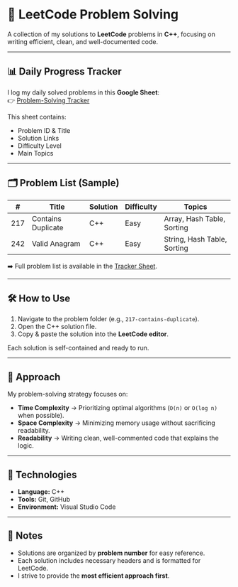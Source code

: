 # 🚀 LeetCode Problem Solving  

A collection of my solutions to **LeetCode** problems in **C++**, focusing on writing efficient, clean, and well-documented code.  

---

## 📊 Daily Progress Tracker  

I log my daily solved problems in this **Google Sheet**:  
👉 [Problem-Solving Tracker](https://docs.google.com/spreadsheets/d/12PDbQkgkrDcgx7EzNyjkfTMTszW7btHwH_0j0ApWJ4o/edit?gid=0#gid=0)  

This sheet contains:  
- Problem ID & Title  
- Solution Links  
- Difficulty Level  
- Main Topics  

---

## 🗂️ Problem List (Sample)  

| #   | Title              | Solution | Difficulty | Topics                        |
|-----|--------------------|----------|------------|-------------------------------|
| 217 | Contains Duplicate | C++      | Easy       | Array, Hash Table, Sorting    |
| 242 | Valid Anagram      | C++      | Easy       | String, Hash Table, Sorting   |

➡️ Full problem list is available in the [Tracker Sheet](https://docs.google.com/spreadsheets/d/12PDbQkgkrDcgx7EzNyjkfTMTszW7btHwH_0j0ApWJ4o/edit?gid=0#gid=0).  

---

## 🛠️ How to Use  

1. Navigate to the problem folder (e.g., `217-contains-duplicate`).  
2. Open the C++ solution file.  
3. Copy & paste the solution into the **LeetCode editor**.  

Each solution is self-contained and ready to run.  

---

## 🧠 Approach  

My problem-solving strategy focuses on:  

- **Time Complexity** → Prioritizing optimal algorithms (`O(n)` or `O(log n)` when possible).  
- **Space Complexity** → Minimizing memory usage without sacrificing readability.  
- **Readability** → Writing clean, well-commented code that explains the logic.  

---

## 🔧 Technologies  

- **Language:** C++  
- **Tools:** Git, GitHub  
- **Environment:** Visual Studio Code  

---

## 📝 Notes  

- Solutions are organized by **problem number** for easy reference.  
- Each solution includes necessary headers and is formatted for LeetCode.  
- I strive to provide the **most efficient approach first**.  
